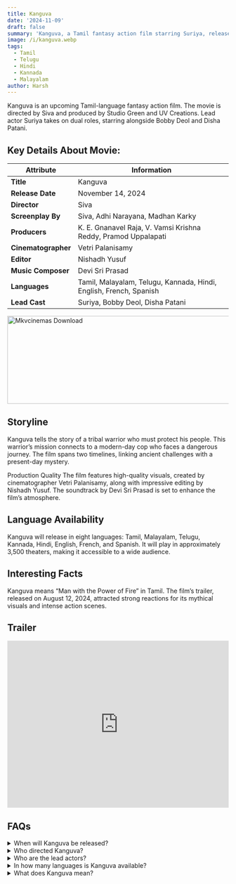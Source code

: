```yaml
---
title: Kanguva
date: '2024-11-09'
draft: false
summary: 'Kanguva, a Tamil fantasy action film starring Suriya, releases Nov 14, 2024. Explore its storyline, cast, and release details across eight languages.'
image: /i/kanguva.webp
tags:
  - Tamil
  - Telugu
  - Hindi
  - Kannada
  - Malayalam
author: Harsh
---
```


Kanguva is an upcoming Tamil-language fantasy action film. The movie is directed by Siva and produced by Studio Green and UV Creations. Lead actor Suriya takes on dual roles, starring alongside Bobby Deol and Disha Patani.

## Key Details About Movie:

| **Attribute**           | **Information**                                           |
|-------------------------|-----------------------------------------------------------|
| **Title**               | Kanguva                                                    |
| **Release Date**        | November 14, 2024                                         |
| **Director**            | Siva                                                      |
| **Screenplay By**       | Siva, Adhi Narayana, Madhan Karky                         |
| **Producers**           | K. E. Gnanavel Raja, V. Vamsi Krishna Reddy, Pramod Uppalapati |
| **Cinematographer**     | Vetri Palanisamy                                          |
| **Editor**              | Nishadh Yusuf                                             |
| **Music Composer**      | Devi Sri Prasad                                           |
| **Languages**           | Tamil, Malayalam, Telugu, Kannada, Hindi, English, French, Spanish |
| **Lead Cast**           | Suriya, Bobby Deol, Disha Patani                          |

<a href="https://www.profitablecpmrate.com/zht8552qct?key=dd3a0d3c76c4f58956dd24d2605f1413">
  <img src="/mkvcinemas-btn.webp" alt="Mkvcinemas Download" width="600" height="200" loading="lazy">
</a>

## Storyline
Kanguva tells the story of a tribal warrior who must protect his people. This warrior’s mission connects to a modern-day cop who faces a dangerous journey. The film spans two timelines, linking ancient challenges with a present-day mystery.

Production Quality
The film features high-quality visuals, created by cinematographer Vetri Palanisamy, along with impressive editing by Nishadh Yusuf. The soundtrack by Devi Sri Prasad is set to enhance the film’s atmosphere.

## Language Availability
Kanguva will release in eight languages: Tamil, Malayalam, Telugu, Kannada, Hindi, English, French, and Spanish. It will play in approximately 3,500 theaters, making it accessible to a wide audience.

## Interesting Facts
Kanguva means “Man with the Power of Fire” in Tamil.
The film’s trailer, released on August 12, 2024, attracted strong reactions for its mythical visuals and intense action scenes.

## Trailer

<iframe width="100%" height="380" src="https://www.youtube.com/embed/ajnCMSC4VPo" title={title} frameborder="0" allow="accelerometer; autoplay; clipboard-write; encrypted-media; gyroscope; picture-in-picture; web-share" referrerpolicy="strict-origin-when-cross-origin" allowfullscreen loading="lazy"></iframe>

## FAQs

<details>
  <summary>When will Kanguva be released?</summary>
  <p>November 14, 2024.</p>
</details>

<details>
  <summary>Who directed Kanguva?</summary>
  <p>Siva directed the film.</p>
</details>

<details>
  <summary>Who are the lead actors?</summary>
  <p>Suriya, Bobby Deol, and Disha Patani.</p>
</details>

<details>
  <summary>In how many languages is Kanguva available?</summary>
  <p>Eight languages, including English and French.</p>
</details>

<details>
  <summary>What does Kanguva mean?</summary>
  <p>“Kanguva” translates to “Man with the Power of Fire” in Tamil.</p>
</details>


